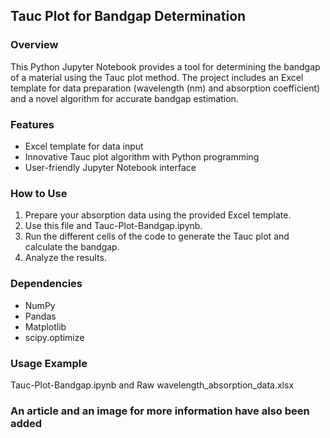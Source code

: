 ## Tauc Plot for Bandgap Determination

### Overview
This Python Jupyter Notebook provides a tool for determining the bandgap of a material using the Tauc plot method. The project includes an Excel template for data preparation (wavelength (nm) and absorption coefficient) and a novel algorithm for accurate bandgap estimation.

### Features
* Excel template for data input
* Innovative Tauc plot algorithm with Python programming
* User-friendly Jupyter Notebook interface

### How to Use
1. Prepare your absorption data using the provided Excel template.
2. Use this file and Tauc-Plot-Bandgap.ipynb.
3. Run the different cells of the code to generate the Tauc plot and calculate the bandgap.
4. Analyze the results.

### Dependencies
* NumPy
* Pandas
* Matplotlib
* scipy.optimize

### Usage Example
Tauc-Plot-Bandgap.ipynb and Raw wavelength_absorption_data.xlsx

### An article and an image for more information have also been added

